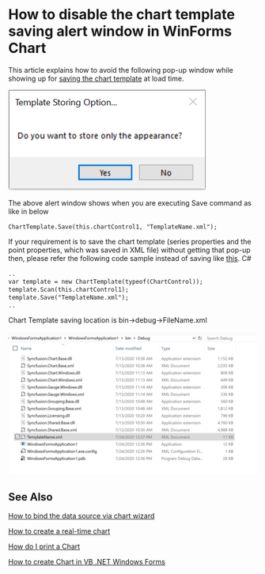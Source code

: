 # How to disable the chart template saving alert window in WinForms Chart

This article explains how to avoid the following pop-up window while showing up for [saving the chart template](https://help.syncfusion.com/windowsforms/chart/design-time-features#save-template) at load time.

![Display the popup](Display_Popup.png)

The above alert window shows when you are executing Save command as like in below

```
ChartTemplate.Save(this.chartControl1, "TemplateName.xml");
```

If your requirement is to save the chart template (series properties and the point properties, which was saved in XML file) without getting that pop-up then, please refer the following code sample instead of saving like [this](https://help.syncfusion.com/windowsforms/chart/design-time-features#saving-chart-series-data). 
C#
```
..
var template = new ChartTemplate(typeof(ChartControl));
template.Scan(this.chartControl1);
template.Save("TemplateName.xml");
..
```

Chart Template saving location is bin->debug->FileName.xml

![Template savedd location](Saved_Template.png)


## See Also

[How to bind the data source via chart wizard](https://www.syncfusion.com/kb/7680/how-to-bind-the-data-source-via-chart-wizard)

[How to create a real-time chart](https://www.syncfusion.com/kb/9344/how-to-create-a-real-time-chart)

[How do I print a Chart](https://www.syncfusion.com/kb/4108/how-do-i-print-a-chart)

[How to create Chart in VB .NET Windows Forms](https://www.syncfusion.com/kb/10806/how-to-create-chart-in-vb-net-windows-forms)

